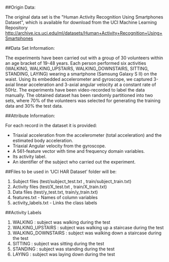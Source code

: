##Origin Data:

The original data set is the "Human Activity Recognition Using Smartphones Dataset", which is available for download from the UCI Machine Learning Repository http://archive.ics.uci.edu/ml/datasets/Human+Activity+Recognition+Using+Smartphones

##Data Set Information:

The experiments have been carried out with a group of 30 volunteers within an age bracket of 19-48 years. Each person performed six activities (WALKING, WALKING_UPSTAIRS, WALKING_DOWNSTAIRS, SITTING, STANDING, LAYING) wearing a smartphone (Samsung Galaxy S II) on the waist. Using its embedded accelerometer and gyroscope, we captured 3-axial linear acceleration and 3-axial angular velocity at a constant rate of 50Hz. The experiments have been video-recorded to label the data manually. The obtained dataset has been randomly partitioned into two sets, where 70% of the volunteers was selected for generating the training data and 30% the test data. 

##Attribute Information:

For each record in the dataset it is provided: 
- Triaxial acceleration from the accelerometer (total acceleration) and the estimated body acceleration. 
- Triaxial Angular velocity from the gyroscope. 
- A 561-feature vector with time and frequency domain variables. 
- Its activity label. 
- An identifier of the subject who carried out the experiment.

##Files to be used in ‘UCI HAR Dataset’ folder will be:

1.	Subject files (test/subject_test.txt , train/subject_train.txt)
2.	Activity files (test/X_test.txt , train/X_train.txt)
3.	Data files (test/y_test.txt, train/y_train.txt)
4.	features.txt - Names of column variables 
5.	activity_labels.txt - Links the class labels

##Activity Labels

1. WALKING : subject was walking during the test
2. WALKING_UPSTAIRS : subject was walking up a staircase during the test
3. WALKING_DOWNSTAIRS : subject was walking down a staircase during the test
4. SITTING : subject was sitting during the test
5. STANDING : subject was standing during the test
6. LAYING : subject was laying down during the test
 
